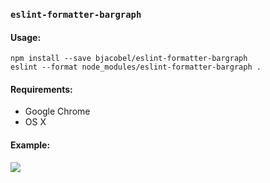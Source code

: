 ### `eslint-formatter-bargraph`

#### Usage:

```
npm install --save bjacobel/eslint-formatter-bargraph
eslint --format node_modules/eslint-formatter-bargraph .
```

#### Requirements:
- Google Chrome
- OS X

#### Example:
![](https://files.bjacobel.com/eslintresults.svg)
